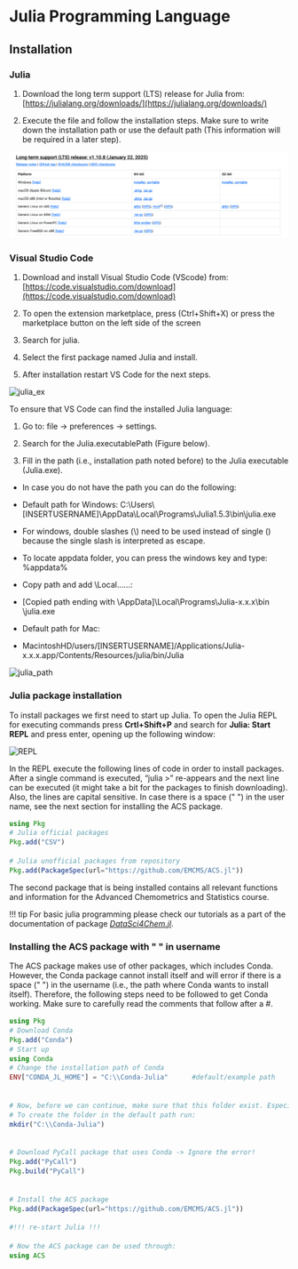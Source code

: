 # Julia Programming Language



## Installation
### Julia 
1.	Download the long term support (LTS) release for Julia from: [https://julialang.org/downloads/](https://julialang.org/downloads/)

2.	Execute the file and follow the installation steps. Make sure to write down the installation path or use the default path (This information will be required in a later step).

![julia_down](https://github.com/EMCMS/ACS.jl/blob/main/docs/assets/juliaLTS.PNG?raw=true)



### Visual Studio Code
1.	Download and install Visual Studio Code (VScode) from: [https://code.visualstudio.com/download](https://code.visualstudio.com/download)

2.	To open the extension marketplace, press (Ctrl+Shift+X) or press the marketplace button on the left side of the screen

3.	Search for julia. 

4.	Select the first package named Julia and install. 

5.	After installation restart VS Code for the next steps.

![julia_ex](https://github.com/EMCMS/ACS.jl/blob/main/docs/assets/JuliaExtension.PNG?raw=true)



To ensure that VS Code can find the installed Julia language:

1.	Go to: file -> preferences -> settings. 

2.	Search for the Julia.executablePath (Figure below).

3.	Fill in the path (i.e., installation path noted before) to the Julia executable (Julia.exe). 


- In case you do not have the path you can do the following:

- Default path for Windows: C:\\Users\\[INSERTUSERNAME]\\AppData\\Local\\Programs\\Julia1.5.3\\bin\\julia.exe

- For windows, double slashes (\\) need to be used instead of single (\) because the single slash is interpreted as escape.

 
- To locate appdata folder, you can press the windows key and type: %appdata%

- Copy path and add \\Local......:

- [Copied path ending with \\AppData]\\Local\\Programs\\Julia-x.x.x\\bin \\julia.exe


- Default path for Mac: 

- MacintoshHD/users/[INSERTUSERNAME]/Applications/Julia-x.x.x.app/Contents/Resources/julia/bin/Julia


![julia_path](https://github.com/EMCMS/ACS.jl/blob/main/docs/assets/executablePath.PNG?raw=true)



### Julia package installation
To install packages we first need to start up Julia. To open the Julia REPL for executing commands press **Crtl+Shift+P** and search for **Julia: Start REPL** and press enter, opening up the following window:

![REPL](https://github.com/EMCMS/ACS.jl/blob/main/docs/assets/REPL.PNG?raw=true)


In the REPL execute the following lines of code in order to install packages. After a single command is executed, “julia >” re-appears and the next line can be executed (it might take a bit for the packages to finish downloading). Also, the lines are capital sensitive. In case there is a space (" ") in the user name, see the next section for installing the ACS package.

```julia
using Pkg
# Julia official packages
Pkg.add("CSV")

# Julia unofficial packages from repository
Pkg.add(PackageSpec(url="https://github.com/EMCMS/ACS.jl"))
```
The second package that is being installed contains all relevant functions and information for the Advanced Chemometrics and Statistics course.

!!! tip 
    For basic julia programming please check our tutorials as a part of the documentation of package [*DataSci4Chem.jl*](https://emcms.github.io/DataSci4Chem.jl/dev/). 

### Installing the ACS package with " " in username
The ACS package makes use of other packages, which includes Conda. However, the Conda package cannot install itself and will error if there is a space (" ") in the username (i.e., the path where Conda wants to install itself). Therefore, the following steps need to be followed to get Conda working. Make sure to carefully read the comments that follow after a #.

```julia
using Pkg
# Download Conda
Pkg.add("Conda")
# Start up
using Conda
# Change the installation path of Conda
ENV["CONDA_JL_HOME"] = "C:\\Conda-Julia"      #default/example path


# Now, before we can continue, make sure that this folder exist. Especially if a different path is chosen then the default.
# To create the folder in the default path run:
mkdir("C:\\Conda-Julia")


# Download PyCall package that uses Conda -> Ignore the error!
Pkg.add("PyCall")
Pkg.build("PyCall")


# Install the ACS package
Pkg.add(PackageSpec(url="https://github.com/EMCMS/ACS.jl"))

#!!! re-start Julia !!!

# Now the ACS package can be used through:
using ACS

```